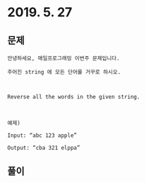 # 2019. 5. 27

## 문제
```
안녕하세요, 매일프로그래밍 이번주 문제입니다.
 
주어진 string 에 모든 단어를 거꾸로 하시오.



Reverse all the words in the given string.



예제)

Input: “abc 123 apple”

Output: “cba 321 elppa”
```

## 풀이
```javascript

```
